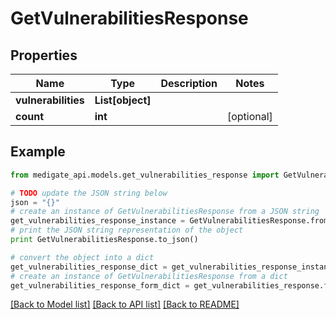 # GetVulnerabilitiesResponse


## Properties
Name | Type | Description | Notes
------------ | ------------- | ------------- | -------------
**vulnerabilities** | **List[object]** |  | 
**count** | **int** |  | [optional] 

## Example

```python
from medigate_api.models.get_vulnerabilities_response import GetVulnerabilitiesResponse

# TODO update the JSON string below
json = "{}"
# create an instance of GetVulnerabilitiesResponse from a JSON string
get_vulnerabilities_response_instance = GetVulnerabilitiesResponse.from_json(json)
# print the JSON string representation of the object
print GetVulnerabilitiesResponse.to_json()

# convert the object into a dict
get_vulnerabilities_response_dict = get_vulnerabilities_response_instance.to_dict()
# create an instance of GetVulnerabilitiesResponse from a dict
get_vulnerabilities_response_form_dict = get_vulnerabilities_response.from_dict(get_vulnerabilities_response_dict)
```
[[Back to Model list]](../README.md#documentation-for-models) [[Back to API list]](../README.md#documentation-for-api-endpoints) [[Back to README]](../README.md)


